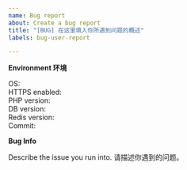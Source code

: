```yaml
---
name: Bug report
about: Create a bug report
title: "[BUG] 在这里填入你所遇到问题的概述"
labels: bug-user-report

---
```


**Environment 环境**

OS:   
HTTPS enabled:   
PHP version:    
DB version:  
Redis version:    
Commit:    

**Bug Info**

Describe the issue you run into. 请描述你遇到的问题。
